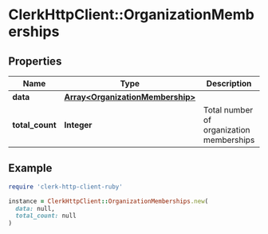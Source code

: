 # ClerkHttpClient::OrganizationMemberships

## Properties

| Name | Type | Description | Notes |
| ---- | ---- | ----------- | ----- |
| **data** | [**Array&lt;OrganizationMembership&gt;**](OrganizationMembership.md) |  |  |
| **total_count** | **Integer** | Total number of organization memberships  |  |

## Example

```ruby
require 'clerk-http-client-ruby'

instance = ClerkHttpClient::OrganizationMemberships.new(
  data: null,
  total_count: null
)
```

